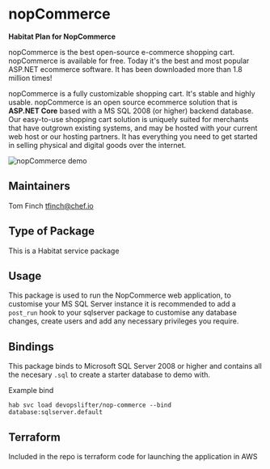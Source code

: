 # nopCommerce

**Habitat Plan for NopCommerce**

nopCommerce is the best open-source e-commerce shopping cart. nopCommerce is available for free. Today it's the best and most popular ASP.NET ecommerce software. It has been downloaded more than 1.8 million times!

nopCommerce is a fully customizable shopping cart. It's stable and highly usable. nopCommerce is an open source ecommerce solution that is **ASP.NET Core** based with a MS SQL 2008 (or higher) backend database. Our easy-to-use shopping cart solution is uniquely suited for merchants that have outgrown existing systems, and may be hosted with your current web host or our hosting partners. It has everything you need to get started in selling physical and digital goods over the internet.

![nopCommerce demo](https://www.nopcommerce.com/images/features/responsive_devices_codeplex.jpg)


## Maintainers

Tom Finch tfinch@chef.io

## Type of Package

This is a Habitat service package

## Usage

This package is used to run the NopCommerce web application, to customise your MS SQL Server instance it is recommended to add a `post_run` hook to your sqlserver package to customise any database changes, create users and add any necessary privileges you require.

## Bindings

This package binds to Microsoft SQL Server 2008 or higher and contains all the necesary `.sql` to create a starter database to demo with.
 
Example bind

`hab svc load devopslifter/nop-commerce --bind database:sqlserver.default`

## Terraform

Included in the repo is terraform code for launching the application in AWS

